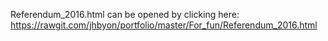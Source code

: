 Referendum_2016.html can be opened by clicking here:
https://rawgit.com/jhbyon/portfolio/master/For_fun/Referendum_2016.html

